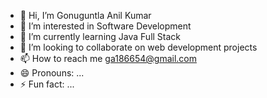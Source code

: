 - 👋 Hi, I’m Gonuguntla Anil Kumar
- 👀 I’m interested in Software Development
- 🌱 I’m currently learning Java Full Stack
- 💞️ I’m looking to collaborate on web development projects
- 📫 How to reach me ga186654@gmail.com
- 😄 Pronouns: ...
- ⚡ Fun fact: ...

<!---
GonuguntlaAnil/GonuguntlaAnil is a ✨ special ✨ repository because its `README.md` (this file) appears on your GitHub profile.
You can click the Preview link to take a look at your changes.
--->
